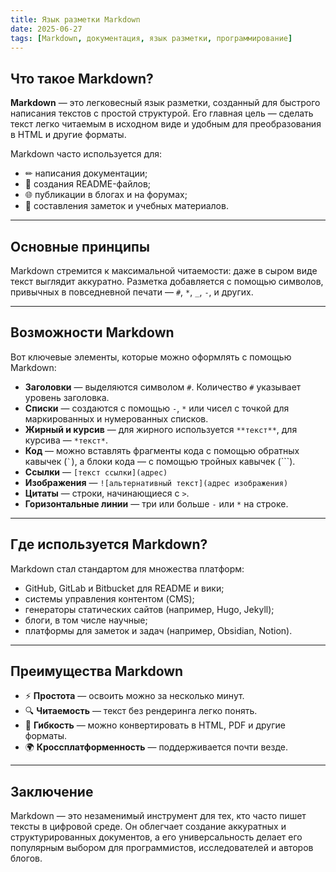 ```yaml
---
title: Язык разметки Markdown
date: 2025-06-27
tags: [Markdown, документация, язык разметки, программирование]
---
```


## Что такое Markdown?

**Markdown** — это легковесный язык разметки, созданный для быстрого написания текстов с простой структурой. Его главная цель — сделать текст легко читаемым в исходном виде и удобным для преобразования в HTML и другие форматы.  

Markdown часто используется для:

- ✏ написания документации;
- 📝 создания README-файлов;
- 🌐 публикации в блогах и на форумах;
- 📄 составления заметок и учебных материалов.

---

## Основные принципы

Markdown стремится к максимальной читаемости: даже в сыром виде текст выглядит аккуратно. Разметка добавляется с помощью символов, привычных в повседневной печати — `#`, `*`, `_`, `-`, и других.

---

## Возможности Markdown

Вот ключевые элементы, которые можно оформлять с помощью Markdown:

- **Заголовки** — выделяются символом `#`. Количество `#` указывает уровень заголовка.
- **Списки** — создаются с помощью `-`, `*` или чисел с точкой для маркированных и нумерованных списков.
- **Жирный и курсив** — для жирного используется `**текст**`, для курсива — `*текст*`.
- **Код** — можно вставлять фрагменты кода с помощью обратных кавычек (`` ` ``), а блоки кода — с помощью тройных кавычек (```).
- **Ссылки** — `[текст ссылки](адрес)`
- **Изображения** — `![альтернативный текст](адрес изображения)`
- **Цитаты** — строки, начинающиеся с `>`.
- **Горизонтальные линии** — три или больше `-` или `*` на строке.

---

## Где используется Markdown?

Markdown стал стандартом для множества платформ:

- GitHub, GitLab и Bitbucket для README и вики;
- системы управления контентом (CMS);
- генераторы статических сайтов (например, Hugo, Jekyll);
- блоги, в том числе научные;
- платформы для заметок и задач (например, Obsidian, Notion).

---

## Преимущества Markdown

- ⚡ **Простота** — освоить можно за несколько минут.
- 🔍 **Читаемость** — текст без рендеринга легко понять.
- 🔄 **Гибкость** — можно конвертировать в HTML, PDF и другие форматы.
- 🌍 **Кроссплатформенность** — поддерживается почти везде.

---

## Заключение

Markdown — это незаменимый инструмент для тех, кто часто пишет тексты в цифровой среде. Он облегчает создание аккуратных и структурированных документов, а его универсальность делает его популярным выбором для программистов, исследователей и авторов блогов.

